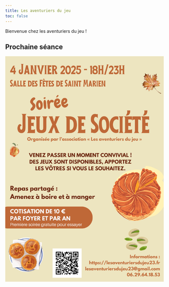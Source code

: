 ```yaml
---
title: Les aventuriers du jeu
toc: false
---
```


Bienvenue chez les aventuriers du jeu !

## Prochaine séance

![portrait](20250104.png)

[//]: # ({{< cards >}})

[//]: # (  {{< card link="docs" title="Docs" icon="book-open" >}})

[//]: # (  {{< card link="about" title="About" icon="user" >}})

[//]: # ({{< /cards >}})
